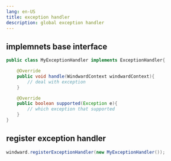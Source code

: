 ```yaml
---
lang: en-US
title: exception handler
description: global exception handler
---
```


## implemnets base interface

```java
public class MyExceptionHandler implements ExceptionHandler{

    @Override
    public void handle(WindwardContext windwardContext){
        // deal with exception
    }

    @Override
    public boolean supported(Exception e){
        // which exception that supported
    }
}
```

## register exception handler

```java
windward.registerExceptionHandler(new MyExceptionHandler());
```
